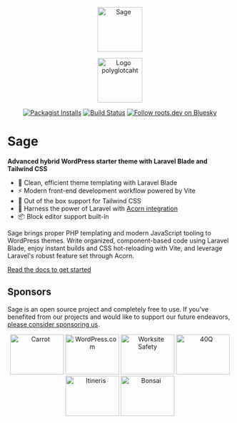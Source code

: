 <p align="center">
  <a href="https://roots.io/sage/"><img alt="Sage" src="https://cdn.roots.io/app/uploads/logo-sage.svg" height="100"></a>
</p>
<p align="center">
  <a href="#"><img alt="Logo polyglotcaht" src="https://www.pierrealainfaure.com/wp-content/uploads/2010/07/logo_chatpolyglot_transp.png" height="100"></a>
</p>


<p align="center">
  <a href="https://packagist.org/packages/roots/sage"><img alt="Packagist Installs" src="https://img.shields.io/packagist/dt/roots/sage?label=projects%20created&colorB=2b3072&colorA=525ddc&style=flat-square"></a>
  <a href="https://github.com/roots/sage/actions/workflows/main.yml"><img alt="Build Status" src="https://img.shields.io/github/actions/workflow/status/roots/sage/main.yml?branch=main&logo=github&label=CI&style=flat-square"></a>
  <a href="https://bsky.app/profile/roots.dev"><img alt="Follow roots.dev on Bluesky" src="https://img.shields.io/badge/follow-@roots.dev-0085ff?logo=bluesky&style=flat-square"></a>
</p>

# Sage

**Advanced hybrid WordPress starter theme with Laravel Blade and Tailwind CSS**

- 🔧 Clean, efficient theme templating with Laravel Blade
- ⚡️ Modern front-end development workflow powered by Vite
- 🎨 Out of the box support for Tailwind CSS
- 🚀 Harness the power of Laravel with [Acorn integration](https://github.com/roots/acorn)
- 📦 Block editor support built-in

Sage brings proper PHP templating and modern JavaScript tooling to WordPress themes. Write organized, component-based code using Laravel Blade, enjoy instant builds and CSS hot-reloading with Vite, and leverage Laravel's robust feature set through Acorn.

[Read the docs to get started](https://roots.io/sage/docs/installation/)

## Sponsors

Sage is an open source project and completely free to use. If you've benefited from our projects and would like to support our future endeavors, [please consider sponsoring us](https://github.com/sponsors/roots).

<div align="center">
<a href="https://carrot.com/"><img src="https://cdn.roots.io/app/uploads/carrot.svg" alt="Carrot" width="120" height="90"></a> <a href="https://wordpress.com/"><img src="https://cdn.roots.io/app/uploads/wordpress.svg" alt="WordPress.com" width="120" height="90"></a> <a href="https://worksitesafety.ca/careers/"><img src="https://cdn.roots.io/app/uploads/worksite-safety.svg" alt="Worksite Safety" width="120" height="90"></a> <a href="https://40q.agency/"><img src="https://cdn.roots.io/app/uploads/40q.svg" alt="40Q" width="120" height="90"></a> <a href="https://www.itineris.co.uk/"><img src="https://cdn.roots.io/app/uploads/itineris.svg" alt="Itineris" width="120" height="90"></a> <a href="https://bonsai.so/"><img src="https://cdn.roots.io/app/uploads/bonsai.svg" alt="Bonsai" width="120" height="90"></a>
</div>
